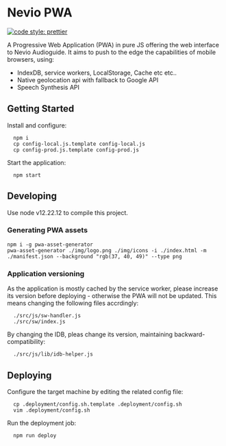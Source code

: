 # Nevio PWA

[![code style: prettier](https://img.shields.io/badge/code_style-prettier-ff69b4.svg?style=flat-square)](https://github.com/prettier/prettier)

A Progressive Web Application (PWA) in pure JS offering the web interface to Nevio Audioguide. It aims to push to the edge the capabilities of mobile browsers, using:

- IndexDB, service workers, LocalStorage, Cache etc etc..
- Native geolocation api with fallback to Google API
- Speech Synthesis API

## Getting Started

Install and configure:

```
  npm i
  cp config-local.js.template config-local.js
  cp config-prod.js.template config-prod.js
```

Start the application:

```
  npm start
```

## Developing

Use node v12.22.12 to compile this project.

### Generating PWA assets

```
npm i -g pwa-asset-generator
pwa-asset-generator ./img/logo.png ./img/icons -i ./index.html -m ./manifest.json --background "rgb(37, 40, 49)" --type png
```

### Application versioning

As the application is mostly cached by the service worker, please increase its version before deploying - otherwise the PWA will not be updated. This means changing the following files accrdingly:

```
  ./src/js/sw-handler.js
  ./src/sw/index.js
```

By changing the IDB, pleas change its version, maintaining backward-compatibility:

```
  ./src/js/lib/idb-helper.js
```

## Deploying

Configure the target machine by editing the related config file:

```
  cp .deployment/config.sh.template .deployment/config.sh
  vim .deployment/config.sh
```

Run the deployment job:

```
  npm run deploy
```
